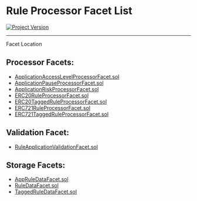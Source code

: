 # Rule Processor Facet List 
[![Project Version][version-image]][version-url]

---

Facet Location 

## Processor Facets: 
- [ApplicationAccessLevelProcessorFacet.sol](../../../../src/protocol/economic/ruleProcessor/ApplicationAccessLevelProcessorFacet.sol) 
- [ApplicationPauseProcessorFacet.sol](../../../../src/protocol/economic/ruleProcessor/ApplicationPauseProcessorFacet.sol) 
- [ApplicationRiskProcessorFacet.sol](../../../../src/protocol/economic/ruleProcessor/ApplicationRiskProcessorFacet.sol)
- [ERC20RuleProcessorFacet.sol](../../../../src/protocol/economic/ruleProcessor/ERC20RuleProcessorFacet.sol) 
- [ERC20TaggedRuleProcessorFacet.sol](../../../../src/protocol/economic/ruleProcessor/ERC20TaggedRuleProcessorFacet.sol) 
- [ERC721RuleProcessorFacet.sol](../../../../src/protocol/economic/ruleProcessor/ERC721RuleProcessorFacet.sol) 
- [ERC721TaggedRuleProcessorFacet.sol](../../../../src/protocol/economic/ruleProcessor/ERC721TaggedRuleProcessorFacet.sol) 

## Validation Facet: 
- [RuleApplicationValidationFacet.sol](../../../../src/protocol/economic/ruleProcessor/RuleApplicationValidationFacet.sol) 

## Storage Facets: 
- [AppRuleDataFacet.sol](../../../../src/protocol/economic/ruleProcessor/AppRuleDataFacet.sol)
- [RuleDataFacet.sol](../../../../src/protocol/economic/ruleProcessor/RuleDataFacet.sol)
- [TaggedRuleDataFacet.sol](../../../../src/protocol/economic/ruleProcessor/TaggedRuleDataFacet.sol)

<!-- These are the header links -->
[version-image]: https://img.shields.io/badge/Version-2.2.0-brightgreen?style=for-the-badge&logo=appveyor
[version-url]: https://github.com/thrackle-io/forte-rules-engine